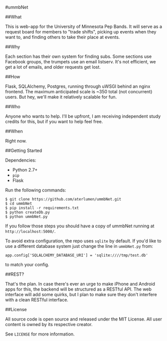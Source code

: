 #ummbNet


##What

This is web-app for the University of Minnesota Pep Bands. It will serve as a request board for members to "trade shifts", picking up events when they want to, and finding others to take their place at events.


##Why

Each section has their own system for finding subs. Some sections use Facebook groups, the trumpets use an email listserv. It's not efficient, we get a lot of emails, and older requests get lost.


##How

Flask, SQLAlchemy, Postgres, running through uWSGI behind an nginx frontend. The maximum anticipated scale is ~350 total (not concurrent) users. But hey, we'll make it relatively scalable for fun.


##Who

Anyone who wants to help. I'll be upfront, I am receiving independent study credits for this, but if you want to help feel free.


##When

Right now.


##Getting Started

Dependencies:

+ Python 2.7+
+ `pip`
+ Flask

Run the following commands:

    $ git clone https://github.com/aterlumen/ummbNet.git
    $ cd ummbNet
    $ pip install -r requirements.txt
    $ python createDb.py
    $ python ummbNet.py
    
If you follow those steps you should have a copy of ummbNet running at `http://localhost:5000/`. 

To avoid extra configuration, the repo uses `sqlite` by default. If you'd like to use a different database system just change the line in `ummbNet.py` from:

`app.config['SQLALCHEMY_DATABASE_URI'] = 'sqlite:////tmp/test.db'`

to match your config.


##REST?

That's the plan. In case there's ever an urge to make iPhone and Android apps for this, the backend will be structured as a RESTful API. The web interface will add some quirks, but I plan to make sure they don't interfere with a clean RESTful interface.

##License

All source code is open source and released under the MIT License. All user content is owned by its respective creator.

See `LICENSE` for more information.
